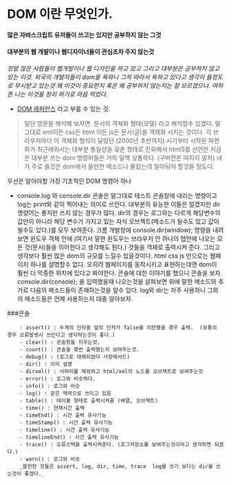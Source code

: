 # DOM 이란 무엇인가.
#### 많은 자바스크립트 유저들이 쓰고는 있지만 공부하지 않는 그것
#### 대부분의 웹 개발이나 웹디자이너들이 관심조차 주지 않는것

_정말 많은 사람들이 웹개발이나 웹 디자인을 하고 있고 그리고 대부분은 공부하지 않고 있는 이것. 외국의 개발자들이 dom을 욕하니 그저 따라서 욕하고 있다고 생각이 들정도로 무시받고 있는것 왜 이것이 중요한지 혹은 왜 공부하지 않는지는 잘 모르겠으나. 여하튼 나는 이것을 정리 하기로 마음 먹었다._

- [DOM 레퍼런스](https://developer.mozilla.org/en-US/docs/Web/API/Document_Object_Model) 라고 부를 수 있는 것.

> 일단 영문을 해석해 보자면. 문서의 객체화 형태(모델) 라고 해석할수 있겠다. 말 그대로 xml이든 css든 html 이든 js든 문서(글)을 객체화 시키는 것이다. 각 브라우저마다 이 객체화 형식이 달랐던 (2000년 초반까지) 시기부터 시작된 파편화가 최근에와서는 대부분 통일성을 갖춘 형태로 진화해서 html5를 선언한 지금은 대부분 쓰는 dom 명령어들은 거의 일맥 상통하다. (구버전은 따지지 말자) 내가 주로 쓸것은 dom에서 쓸만한 메소드나 몰랐는데 알아둬야 할것들 정도다.

우선은 알아야할 가장 기초적인 DOM 명령어 하나

- console.log 와 console.dir 콘솔은 말그대로 테스트 콘솔창에 내리는 명령이고 log는 print와 같이 찍어내는 의미로 쓰인다. 대부분의 유능한 이들은 알겠지만 dir명령어는 좋지만 쓰지 않는 경우가 많다. dir의 경우는 로그와는 다르게 해당변수의 값만이 아니라 해당 변수가 가지고 있는 자식 오브젝트(메소드가 될수도 있고 값이 될수도 있다.)를 모두 보여준다. 크롬 개발창에 console.dir(window); 명령을 내려보면 윈도우 객체 안에 (여기서 말한 윈도우는 브라우저 안 하나의 탭안에 나오는 모든  것(문서)들을 의미한다고 생각해도 된다.) 것들을 객체로 출력시켜 준다. 그리고 생각보다 훨씬 많은 dom의 규모를 느낄수 있을것이다. html css js 만으로는 웹페이지 하나를 설명할수 없다. 오히려 웹페이지를 동작시키고 표현하는데엔 dom이 훨씬 더 막중한 위치에 있다고 봐야한다. 콘솔에 대한 이야기를 했으니 콘솔을 보자. console.dir(console); 을 입력했을때 나오는것을 살펴보면 위에 말한 메소드와 추가로 다음의 메소드들이 존재하는것을 알수 있다. log와 dir는 자주 사용하니 그외의 메소드들은 언제 사용하는지 대충 알아보자.

###콘솔

        - assert() : 두개의 인자중 앞의 인자가 false를 리턴했을 경우 출력.  (보통의 경우 오류발생시 쓰인다고 생각하는것이 좋다.)
        - clear() : 콘솔창을 지우는것.
        - count() : 콘솔을 몇번 출력했는지 보여주는것.
        - debug() : (로그로 대체되었다 사장메서드)
        - dir() : 이미 설명
        - dirxml() : 사파리를 제외하고 html/xml의 노드를 오브젝트로 보여주는것
        - error() : 로그와 비슷하다.
        - info() : 로그와 비슷
        - log() : 같은 맥락으로 쓰이고 있음
        - table() : 테이블 형태로 출력시켜줌 (배열, 오브젝트)
        - time() : 현재시간 출력
        - timeEnd() : 시간 출력 유사기능
        - timeStamp() : 시간 출력 유사기능
        - timeline() : 시간 출력 유사기능
        - timelineEnd() : 시간 출력 유사기능
        - trace() : 오류스택을 출력시켜준다. (로그저장소를 보여주는것이라고 생각하면 되겠다.)
        - warn() : 로그와 비슷
        _쓸만한 것들은 assert, log, dir, time, trace  log를 쓰기 보다는 dir를 쓰는것이 좋겠다._
